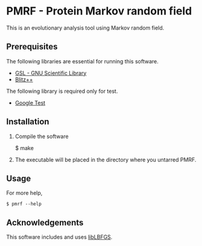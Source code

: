 # PMRF - Protein Markov random field

This is an evolutionary analysis tool using Markov random field.


## Prerequisites

The following libraries are essential for running this software.

  - [GSL - GNU Scientific Library](http://www.gnu.org/software/gsl/)
  - [Blitz++](http://blitz.sourceforge.net)

The following library is required only for test.

  - [Google Test](https://github.com/google/googletest)


## Installation

1. Compile the software

    $ make

2. The executable will be placed in the directory where you untarred PMRF.


## Usage

For more help,

    $ pmrf --help


## Acknowledgements

This software includes and uses [libLBFGS](http://www.chokkan.org/software/liblbfgs/).
